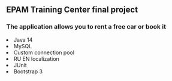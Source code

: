<h2>EPAM Training Center final project</h2>
<h3>The application allows you to rent a free car or book it
</h3>
<li> Java 14</li>
<li> MySQL</li>
<li> Custom connection pool</li>
<li> RU EN localization</li>
<li> JUnit</li>
<li> Bootstrap 3</li>

